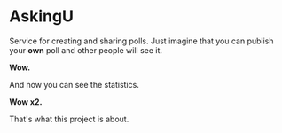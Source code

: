 # AskingU
Service for creating and sharing polls. 
Just imagine that you can publish your **own** poll and other people will see it.

__Wow.__

And now you can see the statistics.

__Wow x2.__

That's what this project is about.